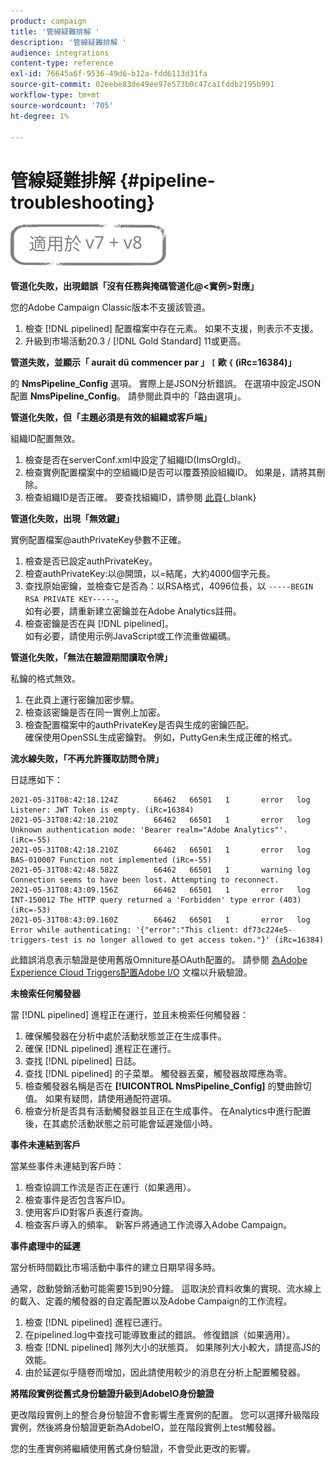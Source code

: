 ```yaml
---
product: campaign
title: '管線疑難排解 '
description: '管線疑難排解 '
audience: integrations
content-type: reference
exl-id: 76645a6f-9536-49d6-b12a-fdd6113d31fa
source-git-commit: 02eebe83de49ee97e573b0c47ca1fddb2195b991
workflow-type: tm+mt
source-wordcount: '705'
ht-degree: 1%

---
```


# 管線疑難排解 {#pipeline-troubleshooting}

![](../../assets/common.svg)

**管道化失敗，出現錯誤「沒有任務與掩碼管道化@&lt;實例>對應」**

您的Adobe Campaign Classic版本不支援該管道。

1. 檢查 [!DNL pipelined] 配置檔案中存在元素。 如果不支援，則表示不支援。
1. 升級到市場活動20.3 / [!DNL Gold Standard] 11或更高。

**管道失敗，並顯示「 aurait dü commencer par 」 `[` 歐 `{` (iRc=16384)」**

的 **NmsPipeline_Config** 選項。 實際上是JSON分析錯誤。
在選項中設定JSON配置 **NmsPipeline_Config**。 請參閱此頁中的「路由選項」。

**管道化失敗，但「主題必須是有效的組織或客戶端」**

組織ID配置無效。

1. 檢查是否在serverConf.xml中設定了組織ID(ImsOrgId)。
1. 檢查實例配置檔案中的空組織ID是否可以覆蓋預設組織ID。 如果是，請將其刪除。
1. 檢查組織ID是否正確。 要查找組織ID，請參閱 [此頁](https://experienceleague.adobe.com/docs/core-services/interface/administration/organizations.html?lang=zh-Hant){_blank}

**管道化失敗，出現「無效鍵」**

實例配置檔案@authPrivateKey參數不正確。

1. 檢查是否已設定authPrivateKey。
1. 檢查authPrivateKey:以@開頭，以=結尾，大約4000個字元長。
1. 查找原始密鑰，並檢查它是否為：以RSA格式，4096位長，以 `-----BEGIN RSA PRIVATE KEY-----`。
   <br> 如有必要，請重新建立密鑰並在Adobe Analytics註冊。
1. 檢查密鑰是否在與 [!DNL pipelined]。 <br>如有必要，請使用示例JavaScript或工作流重做編碼。

**管道化失敗，「無法在驗證期間讀取令牌」**

私鑰的格式無效。

1. 在此頁上運行密鑰加密步驟。
1. 檢查該密鑰是否在同一實例上加密。
1. 檢查配置檔案中的authPrivateKey是否與生成的密鑰匹配。 <br>確保使用OpenSSL生成密鑰對。 例如，PuttyGen未生成正確的格式。

**流水線失敗，「不再允許獲取訪問令牌」**

日誌應如下：

```
2021-05-31T08:42:18.124Z        66462   66501   1       error   log     Listener: JWT Token is empty. (iRc=16384)
2021-05-31T08:42:18.210Z        66462   66501   1       error   log     Unknown authentication mode: 'Bearer realm="Adobe Analytics"'. (iRc=-55)
2021-05-31T08:42:18.210Z        66462   66501   1       error   log     BAS-010007 Function not implemented (iRc=-55)
2021-05-31T08:42:48.582Z        66462   66501   1       warning log     Connection seems to have been lost. Attempting to reconnect.
2021-05-31T08:43:09.156Z        66462   66501   1       error   log     INT-150012 The HTTP query returned a 'Forbidden' type error (403) (iRc=-53)
2021-05-31T08:43:09.160Z        66462   66501   1       error   log     Error while authenticating: '{"error":"This client: df73c224e5-triggers-test is no longer allowed to get access token."}' (iRc=16384)
```

此錯誤消息表示驗證是使用舊版Omniture基OAuth配置的。 請參閱 [為Adobe Experience Cloud Triggers配置Adobe I/O](../../integrations/using/configuring-adobe-io.md) 文檔以升級驗證。

**未檢索任何觸發器**

當 [!DNL pipelined] 進程正在運行，並且未檢索任何觸發器：

1. 確保觸發器在分析中處於活動狀態並正在生成事件。
1. 確保 [!DNL pipelined] 進程正在運行。
1. 查找 [!DNL pipelined] 日誌。
1. 查找 [!DNL pipelined] 的子菜單。 觸發器丟棄，觸發器故障應為零。
1. 檢查觸發器名稱是否在 **[!UICONTROL NmsPipeline_Config]** 的雙曲餘切值。 如果有疑問，請使用通配符選項。
1. 檢查分析是否具有活動觸發器並且正在生成事件。 在Analytics中進行配置後，在其處於活動狀態之前可能會延遲幾個小時。

**事件未連結到客戶**

當某些事件未連結到客戶時：

1. 檢查協調工作流是否正在運行（如果適用）。
1. 檢查事件是否包含客戶ID。
1. 使用客戶ID對客戶表進行查詢。
1. 檢查客戶導入的頻率。 新客戶將通過工作流導入Adobe Campaign。

**事件處理中的延遲**

當分析時間戳比市場活動中事件的建立日期早得多時。

通常，啟動營銷活動可能需要15到90分鐘。 這取決於資料收集的實現、流水線上的載入、定義的觸發器的自定義配置以及Adobe Campaign的工作流程。

1. 檢查 [!DNL pipelined] 進程已運行。
1. 在pipelined.log中查找可能導致重試的錯誤。 修復錯誤（如果適用）。
1. 檢查 [!DNL pipelined] 隊列大小的狀態頁。 如果隊列大小較大，請提高JS的效能。
1. 由於延遲似乎隨卷而增加，因此請使用較少的消息在分析上配置觸發器。

**將階段實例從舊式身份驗證升級到AdobeIO身份驗證**

更改階段實例上的整合身份驗證不會影響生產實例的配置。 您可以選擇升級階段實例，然後將身份驗證更新為AdobeIO，並在階段實例上test觸發器。

您的生產實例將繼續使用舊式身份驗證，不會受此更改的影響。
